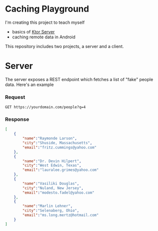 # Caching Playground
I'm creating this project to teach myself 
  - basics of [Ktor Server](https://ktor.io)
  - caching remote data in Android
  
This repository includes two projects, a server and a client.

# Server

The server exposes a REST endpoint which fetches a list of "fake" people data. Here's an example

### Request

```curlrc
GET https://yourdomain.com/people?q=4
```

### Response

```json
[
    {
        "name":"Raymonde Larson",
        "city":"Shuside, Massachusetts",
        "email":"fritz.cummings@yahoo.com"
    },
    {
        "name":"Dr. Devin Hilpert",
        "city":"West Edwin, Texas",
        "email":"lauralee.grimes@yahoo.com"
    },
    {
        "name":"Vasiliki Douglas",
        "city":"Nuland, New Jersey",
        "email":"modesto.fadel@yahoo.com"
    },
    {
        "name":"Marlin Lehner",
        "city":"Selenaberg, Ohio",
        "email":"ms.long.mertz@hotmail.com"
    }
]
```
